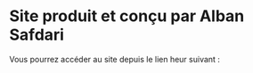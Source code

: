 # Site produit et conçu par Alban Safdari

Vous pourrez accéder au site depuis le lien heur suivant : 
